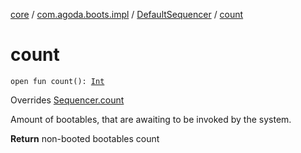 [core](../../index.md) / [com.agoda.boots.impl](../index.md) / [DefaultSequencer](index.md) / [count](./count.md)

# count

`open fun count(): `[`Int`](https://kotlinlang.org/api/latest/jvm/stdlib/kotlin/-int/index.html)

Overrides [Sequencer.count](../../com.agoda.boots/-sequencer/count.md)

Amount of bootables, that are awaiting to be invoked by the system.

**Return**
non-booted bootables count

